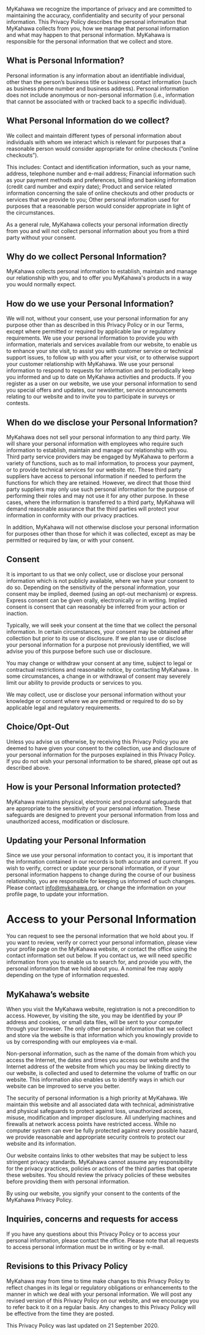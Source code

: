 MyKahawa we recognize the importance of privacy and are committed to maintaining the accuracy, confidentiality and security of your personal information. This Privacy Policy describes the personal information that MyKahawa collects from you, how we manage that personal information and what may happen to that personal information. MyKahawa is responsible for the personal information that we collect and store. 

## What is Personal Information?

Personal information is any information about an identifiable individual, other than the person’s business title or business contact information (such as business phone number and business address). Personal information does not include anonymous or non-personal information (i.e., information that cannot be associated with or tracked back to a specific individual). 

## What Personal Information do we collect?

We collect and maintain different types of personal information about individuals with whom we interact which is relevant for purposes that a reasonable person would consider appropriate for online checkouts (“online checkouts”). 

This includes: Contact and identification information, such as your name, address, telephone number and e-mail address; Financial information such as your payment methods and preferences, billing and banking information (credit card number and expiry date); Product and service related information concerning the sale of online checkouts and other products or services that we provide to you; Other personal information used for purposes that a reasonable person would consider appropriate in light of the circumstances. 

As a general rule, MyKahawa collects your personal information directly from you and will not collect personal information about you from a third party without your consent. 

## Why do we collect Personal Information?

MyKahawa collects personal information to establish, maintain and manage our relationship with you, and to offer you MyKahawa's products in a way you would normally expect. 

## How do we use your Personal Information?

We will not, without your consent, use your personal information for any purpose other than as described in this Privacy Policy or in our Terms, except where permitted or required by applicable law or regulatory requirements. We use your personal information to provide you with information, materials and services available from our website, to enable us to enhance your site visit, to assist you with customer service or technical support issues, to follow up with you after your visit, or to otherwise support your customer relationship with MyKahawa. We use your personal information to respond to requests for information and to periodically keep you informed and up to date on MyKahawa activities and products. If you register as a user on our website, we use your personal information to send you special offers and updates, our newsletter, service announcements relating to our website and to invite you to participate in surveys or contests. 

## When do we disclose your Personal Information?

MyKahawa does not sell your personal information to any third party. We will share your personal information with employees who require such information to establish, maintain and manage our relationship with you. Third party service providers may be engaged by MyKahawa to perform a variety of functions, such as to mail information, to process your payment, or to provide technical services for our website etc. These third party suppliers have access to personal information if needed to perform the functions for which they are retained. However, we direct that those third party suppliers may only use such personal information for the purpose of performing their roles and may not use it for any other purpose. In these cases, where the information is transferred to a third party, MyKahawa will demand reasonable assurance that the third parties will protect your information in conformity with our privacy practices. 

In addition, MyKahawa will not otherwise disclose your personal information for purposes other than those for which it was collected, except as may be permitted or required by law, or with your consent. 

## Consent

It is important to us that we only collect, use or disclose your personal information which is not publicly available, where we have your consent to do so. Depending on the sensitivity of the personal information, your consent may be implied, deemed (using an opt-out mechanism) or express. Express consent can be given orally, electronically or in writing. Implied consent is consent that can reasonably be inferred from your action or inaction. 

Typically, we will seek your consent at the time that we collect the personal information. In certain circumstances, your consent may be obtained after collection but prior to its use or disclosure. If we plan to use or disclose your personal information for a purpose not previously identified, we will advise you of this purpose before such use or disclosure. 

You may change or withdraw your consent at any time, subject to legal or contractual restrictions and reasonable notice, by contacting MyKahawa . In some circumstances, a change in or withdrawal of consent may severely limit our ability to provide products or services to you. 

We may collect, use or disclose your personal information without your knowledge or consent where we are permitted or required to do so by applicable legal and regulatory requirements. 

## Choice/Opt-Out

Unless you advise us otherwise, by receiving this Privacy Policy you are deemed to have given your consent to the collection, use and disclosure of your personal information for the purposes explained in this Privacy Policy. If you do not wish your personal information to be shared, please opt out as described above. 

## How is your Personal Information protected?

MyKahawa maintains physical, electronic and procedural safeguards that are appropriate to the sensitivity of your personal information. These safeguards are designed to prevent your personal information from loss and unauthorized access, modification or disclosure. 

## Updating your Personal Information

Since we use your personal information to contact you, it is important that the information contained in our records is both accurate and current. If you wish to verify, correct or update your personal information, or if your personal information happens to change during the course of our business relationship, you are responsible for keeping us informed of such changes. Please contact info@mykahawa.org, or change the information on your profile page, to update your information. 

# Access to your Personal Information

You can request to see the personal information that we hold about you. If you want to review, verify or correct your personal information, please view your profile page on the MyKahawa website, or contact the office using the contact information set out below. If you contact us, we will need specific information from you to enable us to search for, and provide you with, the personal information that we hold about you. A nominal fee may apply depending on the type of information requested. 

## MyKahawa’s website

When you visit the MyKahawa website, registration is not a precondition to access. However, by visiting the site, you may be identified by your IP address and cookies, or small data files, will be sent to your computer through your browser. The only other personal information that we collect and store via the website is that information which you knowingly provide to us by corresponding with our employees via e-mail. 

Non-personal information, such as the name of the domain from which you access the Internet, the dates and times you access our website and the Internet address of the website from which you may be linking directly to our website, is collected and used to determine the volume of traffic on our website. This information also enables us to identify ways in which our website can be improved to serve you better. 

The security of personal information is a high priority at MyKahawa. We maintain this website and all associated data with technical, administrative and physical safeguards to protect against loss, unauthorized access, misuse, modification and improper disclosure. All underlying machines and firewalls at network access points have restricted access. While no computer system can ever be fully protected against every possible hazard, we provide reasonable and appropriate security controls to protect our website and its information. 

Our website contains links to other websites that may be subject to less stringent privacy standards. MyKahawa cannot assume any responsibility for the privacy practices, policies or actions of the third parties that operate these websites. You should review the privacy policies of these websites before providing them with personal information. 

By using our website, you signify your consent to the contents of the MyKahawa Privacy Policy. 

## Inquiries, concerns and requests for access

If you have any questions about this Privacy Policy or to access your personal information, please contact the office. Please note that all requests to access personal information must be in writing or by e-mail. 

## Revisions to this Privacy Policy

MyKahawa may from time to time make changes to this Privacy Policy to reflect changes in its legal or regulatory obligations or enhancements to the manner in which we deal with your personal information. We will post any revised version of this Privacy Policy on our website, and we encourage you to refer back to it on a regular basis. Any changes to this Privacy Policy will be effective from the time they are posted.

This Privacy Policy was last updated on 21 September 2020. 